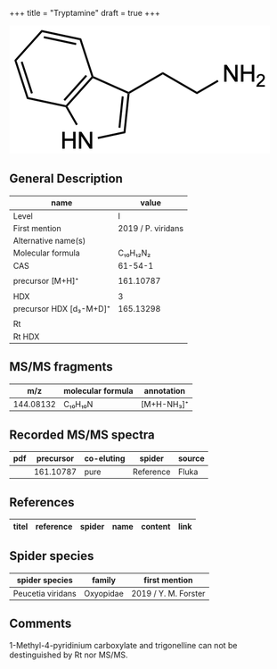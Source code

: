 +++
title = "Tryptamine"
draft = true
+++

![](/img/Tryptamine.png)

## General Description

| name                    | value              |
|-------------------------|--------------------|
| Level                   | I                  |
| First mention           | 2019 / P. viridans |
| Alternative name(s)     |                    |
| Molecular formula       | C₁₀H₁₂N₂            |
| CAS                     | 61-54-1            |
|                         |                    |
| precursor [M+H]⁺        | 161.10787          |
|                         |                    |
| HDX                     | 3                  |
| precursor HDX [d₃-M+D]⁺ | 165.13298          |
|                         |                    |
| Rt                      |                    |
| Rt HDX                  |                    |

## MS/MS fragments

| m/z       | molecular formula | annotation |
|-----------|-------------------|------------|
| 144.08132 | C₁₀H₁₀N           | [M+H-NH₃]⁺ |

## Recorded MS/MS spectra

| pdf | precursor | co-eluting | spider    | source |
|-----|-----------|------------|-----------|--------|
|     | 161.10787 | pure       | Reference | Fluka  |

## References

| titel  | reference | spider | name | content | link |
|--------|-----------|--------|------|---------|------|

## Spider species

| spider species    | family    | first mention        |
|-------------------|-----------|----------------------|
| Peucetia viridans | Oxyopidae | 2019 / Y. M. Forster |

## Comments
1-Methyl-4-pyridinium carboxylate and trigonelline can not be destinguished by Rt nor MS/MS.